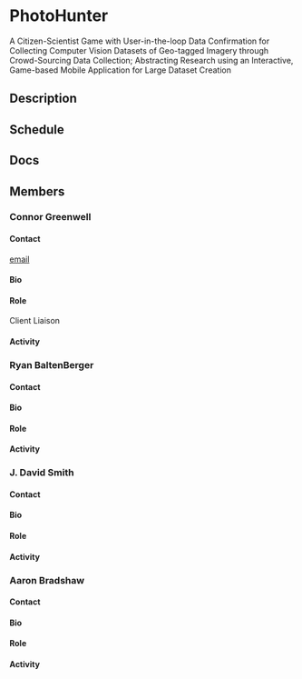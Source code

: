 PhotoHunter
===========

A Citizen-Scientist Game with User-in-the-loop 
Data Confirmation for Collecting Computer Vision Datasets of
Geo-tagged Imagery through Crowd-Sourcing Data Collection;
Abstracting Research using an Interactive, Game-based Mobile Application for
Large Dataset Creation

Description
-----------

Schedule
--------

Docs
-----

Members
-------

### Connor Greenwell

#### Contact
[email](mailto:cgree3@gmail.com)

#### Bio

#### Role 
Client Liaison

#### Activity 

### Ryan BaltenBerger

#### Contact
#### Bio
#### Role 
#### Activity 

### J. David Smith

#### Contact
#### Bio
#### Role 
#### Activity 

### Aaron Bradshaw

#### Contact
#### Bio
#### Role 
#### Activity 
